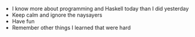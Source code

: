 * I know more about programming and Haskell today than I did yesterday
* Keep calm and ignore the naysayers
* Have fun
* Remember other things I learned that were hard
